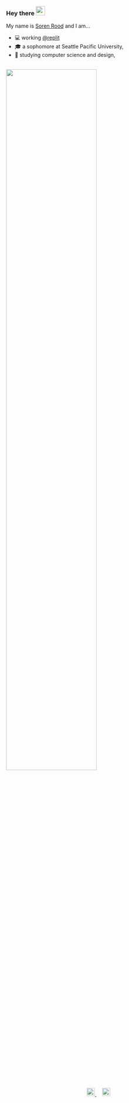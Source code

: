 <h3> Hey there <img src="https://media.giphy.com/media/hvRJCLFzcasrR4ia7z/giphy.gif" width="25px"> </h3>

My name is [Soren Rood](https://sorenrood.com/links.html) and I am...
- 💻 working [@replit](https://replit.com)
- 🎓 a sophomore at Seattle Pacific University,
- 🚀 studying computer science and design,

<br/>

<div>
  <a href="https://sorenrood.com/links.html">
    <img width="70%" src="https://github-readme-stats.vercel.app/api?username=sorenrood&show_icons=true&theme=tokyonight&custom_title=My%20Github%20Stats&include_all_commits=true&count_private=true"/>
  </a>
</div>

<br/>

<br/>

<p align="center">
  <a href="https://twitter.com/roodsoren">
    <img alt="Soren's Twitter" width="22px" src="https://cdn.jsdelivr.net/npm/simple-icons@v3/icons/twitter.svg" />
    
  </a>
  &nbsp;&nbsp;&nbsp;
  <a href="https://www.linkedin.com/in/sorenrood/">
    <img alt="Soren''s LinkedIn" width="22px" src="https://cdn.jsdelivr.net/npm/simple-icons@v3/icons/linkedin.svg" />
  </a>
</p>
